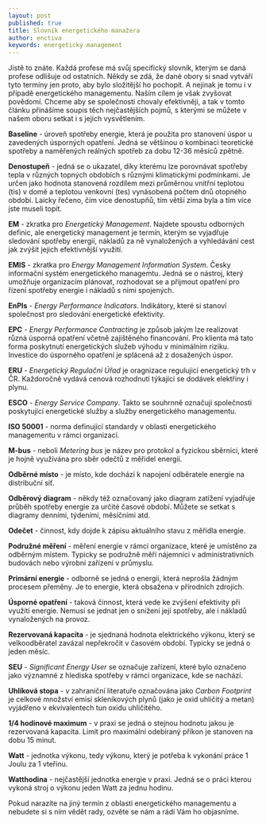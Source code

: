 ```yaml
---
layout: post
published: true
title: Slovník energetického manažera
author: enctiva
keywords: energetický management
---
```


Jistě to znáte. Každá profese má svůj specifický slovník, kterým se daná profese odlišuje od ostatních. Někdy se zdá, že dané obory si snad vytváří tyto termíny jen proto, aby bylo složitější ho pochopit. A nejinak je tomu i v případě energetického managementu. Naším cílem je však zvyšovat povědomí. Chceme aby se společnosti chovaly efektivněji, a tak v tomto článku přinášíme soupis těch nejčastějších pojmů, s kterými se můžete v našem oboru setkat i s jejich vysvětlením.

**Baseline** - úroveň spotřeby energie, která je použita pro stanovení úspor u zavedených úsporných opatření. Jedná se většinou o kombinaci teoretické spotřeby a naměřených reálných spotřeb za dobu 12-36 měsíců zpětně.

**Denostupeň** - jedná se o ukazatel, díky kterému lze porovnávat spotřeby tepla v různých topných obdobích s různými klimatickými podmínkami. Je určen jako hodnota stanovená rozdílem mezi průměrnou vnitřní teplotou (tis) v domě a teplotou venkovní (tes) vynásobená počtem dnů otopného období. Laicky řečeno, čím více denostupňů, tím větší zima byla a tím více jste museli topit.

**EM** - zkratka pro _Energetický Management_. Najdete spoustu odborných definic, ale energetický management je termín, kterým se vyjadřuje sledování spotřeby energií, nákladů za ně vynaložených a vyhledávání cest jak zvýšit jejich efektivnější využití.

**EMIS** - zkratka pro _Energy Management Information System_. Česky informační systém energetického managemtu. Jedná se o nástroj, který umožňuje organizacím plánovat, rozhodovat se a přijmout opatření pro řízení spotřeby energie i nákladů s nimi spojených.

**EnPIs** - _Energy Performance Indicators_. Indikátory, které si stanoví společnost pro sledování energetické efektivity.

**EPC** - _Energy Performance Contracting_ je způsob jakým lze realizovat různá úsporná opatření včetně zajištěného financování. Pro klienta má tato forma poskytnutí energetických služeb výhodu v minimálním riziku. Investice do úsporného opatření je splácená až z dosažených úspor.

**ERU** - _Energetický Regulační Úřad_ je oragnizace regulujicí energetický trh v ČR. Každoročně vydává cenová rozhodnutí týkající se dodávek elektřiny i plynu.

**ESCO** - _Energy Service Company_. Takto se souhrnně označují společnosti poskytující energetické služby a služby energetického managementu. 

**ISO 50001** - norma definující standardy v oblasti energetického managementu v rámci organizací.

**M-bus** - neboli _Metering bus_ je název pro protokol a fyzickou sběrnici, které je hojně využívána pro sběr odečtů z měřidel energií.

**Odběrné místo** - je místo, kde dochází k napojení odběratele energie na distribuční siť.

**Odběrový diagram** - někdy též označovaný jako diagram zatížení vyjadřuje průběh spotřeby energie za určité časové období. Můžete se setkat s diagramy denními, týdeními, měsíčními atd.

**Odečet** - činnost, kdy dojde k zápisu aktuálního stavu z měřidla energie.

**Podružné měření** - měření energie v rámci organizace, které je umístěno za odběrným místem. Typicky se podružně měří nájemníci v administrativních budovách nebo výrobní zařízení v průmyslu.

**Primární energie** - odborně se jedná o energii, která neprošla žádným procesem přeměny. Je to energie, která obsažena v přírodních zdrojích.

**Úsporné opatření** - taková činnost, která vede ke zvýšení efektivity při využití energie. Nemusí se jednat jen o snížení její spotřeby, ale i nákladů vynaložených na provoz. 

**Rezervovaná kapacita** - je sjednaná hodnota elektrického výkonu, který se velkoodběratel zavázal nepřekročit v časovém období. Typicky se jedná o jeden měsíc.

**SEU** - _Significant Energy User_ se označuje zařízení, které bylo označeno jako významné z hlediska spotřeby v rámci organizace, kde se nachází.

**Uhlíková stopa** - v zahraniční literatuře označována jako _Carbon Footprint_ je celkové množství emisí skleníkových plynů (jako je oxid uhličitý a metan) vyjádřeno v ekvivalentech tun oxidu uhličitého.

**1/4 hodinové maximum** - v praxi se jedná o stejnou hodnotu jakou je rezervovaná kapacita. Limit pro maximální odebíraný příkon je stanoven na dobu 15 minut.

**Watt** - jednotka výkonu, tedy výkonu, který je potřeba k vykonání práce 1 Joulu za 1 vteřinu.

**Watthodina** - nejčastější jednotka energie v praxi. Jedná se o práci kterou vykoná stroj o výkonu jeden Watt za jednu hodinu.


Pokud narazíte na jiný termín z oblasti energetického managementu a nebudete si s ním vědět rady, ozvěte se nám a rádi Vám ho objasníme.